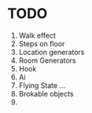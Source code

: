 # TODO

1. Walk effect
2. Steps on floor
3. Location generators
4. Room Generators
5. Hook
6. Ai
7. Flying State ...
8. Brokable objects
9. 
